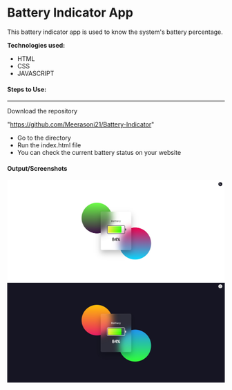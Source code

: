 # Battery Indicator App

This battery indicator app is used to know the system's battery percentage.

**Technologies used:**

- HTML
- CSS
- JAVASCRIPT

#### Steps to Use:
---

Download the repository

"https://github.com/Meerasoni21/Battery-Indicator"

- Go to the directory
- Run the index.html file
- You can check the current battery status on your website

#### Output/Screenshots

![battery-indicator](https://github.com/Meerasoni21/Battery-Indicator/blob/main/light.jpg)
![battery-indicator](https://github.com/Meerasoni21/Battery-Indicator/blob/main/dark.jpg)
